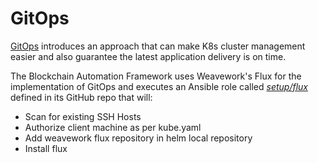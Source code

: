 [//]: # (##############################################################################################)
[//]: # (Copyright Accenture. All Rights Reserved.)
[//]: # (SPDX-License-Identifier: Apache-2.0)
[//]: # (##############################################################################################)

# **GitOps** 

[GitOps](https://www.weave.works/technologies/gitops/) introduces an approach that can make K8s cluster management easier and also guarantee the latest application delivery is on time.

The Blockchain Automation Framework uses Weavework's Flux for the implementation of GitOps and executes an Ansible role called [*setup/flux*](https://github.com/hyperledger-labs/blockchain-automation-framework/tree/main/platforms/shared/configuration/roles) defined in its GitHub repo that will:

* Scan for existing SSH Hosts
* Authorize client machine as per kube.yaml
* Add weavework flux repository in helm local repository
* Install flux
